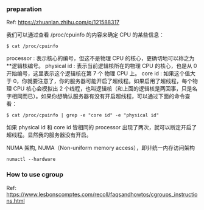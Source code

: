 ### preparation

Ref: https://zhuanlan.zhihu.com/p/121588317

我们可以通过查看 /proc/cpuinfo 的内容来确定 CPU 的某些信息：
```
$ cat /proc/cpuinfo
```
processor : 表示核心的编号，但这不是物理 CPU 的核心，更确切地可以称之为**逻辑核编号。
physical id : 表示当前逻辑核所在的物理 CPU 的核心，也是从 0 开始编号，这里表示这个逻辑核在第 7 个 物理 CPU 上。
core id : 如果这个值大于 0，你就要注意了，你的服务器可能开启了超线程。如果启用了超线程，每个物理 CPU 核心会模拟出 2 个线程，也叫逻辑核（和上面的逻辑核是两回事，只是名字相同而已）。如果你想确认服务器有没有开启超线程，可以通过下面的命令查看：
```
$ cat /proc/cpuinfo | grep -e "core id" -e "physical id"
```
如果 physical id 和 core id 皆相同的 processor 出现了两次，就可以断定开启了超线程。显然我的服务器没有开启。

NUMA 架构,  NUMA（Non-uniform memory access），即非统一内存访问架构
```
numactl --hardware
```

### How to use cgroup
Ref: https://www.lesbonscomptes.com/recoll/faqsandhowtos/cgroups_instructions.html












